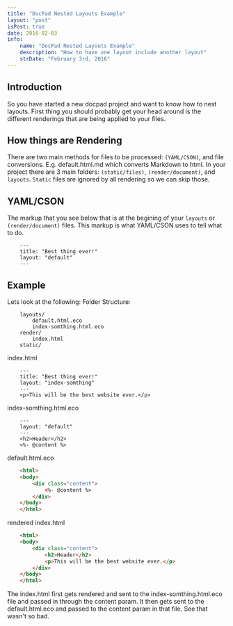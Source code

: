 ```yaml
---
title: "DocPad Nested Layouts Example"
layout: "post"
isPost: true
date: 2016-02-03
info:
    name: "DocPad Nested Layouts Example"
    description: "How to have one layout include another layout"
    strDate: "February 3rd, 2016"
---
```


## Introduction
So you have started a new docpad project and want to know how to nest layouts. First thing you should probably get your head around is the different renderings that are being applied to your files.

## How things are Rendering
There are two main methods for files to be processed: `(YAML/CSON)`, and file conversions. E.g. default.html.md which converts Markdown to html. In your project there are 3 main folders: `(static/files)`, `(render/document)`, and `layouts`. `Static` files are ignored by all rendering so we can skip those.

## YAML/CSON
The markup that you see below that is at the begining of your `layouts` or `(render/document)` files. This markup is what YAML/CSON uses to tell what to do.
```
    ---
    title: "Best thing ever!"
    layout: "default"
    ---
```
## Example
Lets look at the following:
   Folder Structure:
```
    layouts/
        default.html.eco
        index-somthing.html.eco
    render/
        index.html
    static/
```
   index.html
```
    ---
    title: "Best thing ever!"
    layout: "index-somthing"
    ---
    <p>This will be the best website ever.</p>
```
   index-somthing.html.eco
```
    ---
    layout: "default"
    ---
	<h2>Header</h2>
    <%- @content %>
```
   default.html.eco
```html
    <html>
    <body>
        <div class="content">
            <%- @content %>
        </div>
    </body>
    </html>
```
   rendered index.html
```html
	<html>
    <body>
        <div class="content">
            <h2>Header</h2>
            <p>This will be the best website ever.</p>
        </div>
    </body>
    </html>
```

  The index.html first gets rendered and sent to the index-somthing.html.eco file and passed in through the content param. It then gets sent to the default.html.eco and passed to the content param in that file. See that wasn't so bad.
  